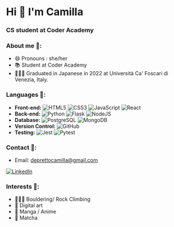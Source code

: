 # Hi 👋 I'm Camilla 

### CS student at Coder Academy

### About me 🌱: 

- 😄 Pronouns : she/her
- 📚 Student at Coder Academy
- 👩🏻‍🎓 Graduated in Japanese in 2022 at Università Ca' Foscari di Venezia, Italy.

### Languages 🌾: 
- **Front-end:** <img alt="HTML5" src="https://img.shields.io/badge/HTML5-181717?logo=html5&logoColor=white&labelColor=E34F26" /> <img alt="CSS3" src="https://img.shields.io/badge/CSS3-181717?logo=css3&logoColor=white&labelColor=1572B6" /> <img alt="JavaScript" src="https://img.shields.io/badge/JavaScript-323330?logo=javascript&logoColor=F7DF1E" /> <img alt="React" src="https://img.shields.io/badge/React-20232A?logo=react&logoColor=61DAFB" />
- **Back-end:** <img alt="Python" src="https://img.shields.io/badge/Python-181717?logo=python&logoColor=white&labelColor=3776AB" /> <img alt="Flask" src="https://img.shields.io/badge/Flask-181717?logo=flask&logoColor=white" /> <img alt="NodeJS" src="https://img.shields.io/badge/NodeJS-181717?logo=nodedotjs&logoColor=white&labelColor=339933" />
- **Database:** <img alt="PostgreSQL" src="https://img.shields.io/badge/PostgreSQL-181717?logo=postgresql&logoColor=white&labelColor=4169E1" /> <img alt="MongoDB" src="https://img.shields.io/badge/MongoDB-181717?logo=mongodb&logoColor=white&labelColor=47A248" />
- **Version Control:** <img alt="GitHub" src="https://img.shields.io/badge/Github-181717?logo=github&logoColor=white" />
- **Testing:** <img alt="Jest" src="https://img.shields.io/badge/Jest-181717?logo=jest&logoColor=white&labelColor=C21325" /> <img alt="Pytest" src="https://img.shields.io/badge/Pytest-181717?logo=pytest&logoColor=white&labelColor=0A9EDC" />

### Contact 📮: 
- Email: deprettocamilla@gmail.com

<a
  href="www.linkedin.com/in/camilla-de-pretto-815979234"
  target= "_blank">
  <img 
    alt="LinkedIn"
    src="https://img.shields.io/badge/linkedin-%230077B5.svg?&style=for-the-badge&logo=linkedin&logoColor=white"  
  />
  </a>

  ### Interests 🌿: 
  - 🧗🏻‍♀️ Bouldering/ Rock Climbing
  - 🎨 Digital art
  - 🎐 Manga / Anime
  - 🍵 Matcha 
